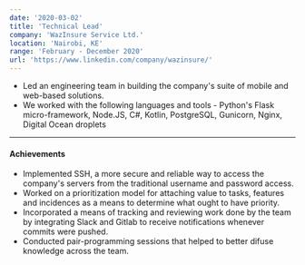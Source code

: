 ```yaml
---
date: '2020-03-02'
title: 'Technical Lead'
company: 'WazInsure Service Ltd.'
location: 'Nairobi, KE'
range: 'February - December 2020'
url: 'https://www.linkedin.com/company/wazinsure/'
---
```


- Led an engineering team in building the company's suite of mobile and web-based solutions.
- We worked with the following languages and tools - Python's Flask micro-framework, Node.JS, C#, Kotlin, PostgreSQL, Gunicorn, Nginx, Digital Ocean droplets

---

#### Achievements

- Implemented SSH, a more secure and reliable way to access the company's servers from the traditional username and password access.
- Worked on a prioritization model for attaching value to tasks, features and incidences as a means to determine what ought to have priority.
- Incorporated a means of tracking and reviewing work done by the team by integrating Slack and Gitlab to receive notifications whenever commits were pushed.
- Conducted pair-programming sessions that helped to better difuse knowledge across the team.
